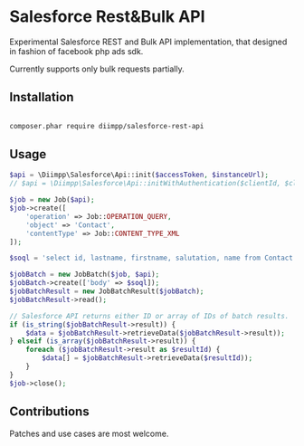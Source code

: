 Salesforce Rest&Bulk API
========================

Experimental Salesforce REST and Bulk API implementation, that designed in fashion of facebook php ads sdk.

Currently supports only bulk requests partially.

## Installation
```bash

composer.phar require diimpp/salesforce-rest-api
```

## Usage
```php
$api = \Diimpp\Salesforce\Api::init($accessToken, $instanceUrl);
// $api = \Diimpp\Salesforce\Api::initWithAuthentication($clientId, $clientSecret, $username, $password);

$job = new Job($api);
$job->create([
    'operation' => Job::OPERATION_QUERY,
    'object' => 'Contact',
    'contentType' => Job::CONTENT_TYPE_XML
]);

$soql = 'select id, lastname, firstname, salutation, name from Contact';

$jobBatch = new JobBatch($job, $api);
$jobBatch->create(['body' => $soql]);
$jobBatchResult = new JobBatchResult($jobBatch);
$jobBatchResult->read();

// Salesforce API returns either ID or array of IDs of batch results.
if (is_string($jobBatchResult->result)) {
    $data = $jobBatchResult->retrieveData($jobBatchResult->result));
} elseif (is_array($jobBatchResult->result)) {
    foreach ($jobBatchResult->result as $resultId) {
        $data[] = $jobBatchResult->retrieveData($resultId));
    }
}
$job->close();
```

## Contributions

Patches and use cases are most welcome.
